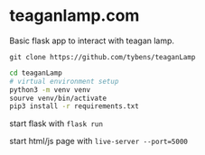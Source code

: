 # teaganlamp.com

Basic flask app to interact with teagan lamp.


`git clone https://github.com/tybens/teaganLamp`

```Bash 
cd teaganLamp
# virtual environment setup
python3 -m venv venv
sourve venv/bin/activate
pip3 install -r requirements.txt
```

start flask with `flask run`

start html/js page with `live-server --port=5000`
